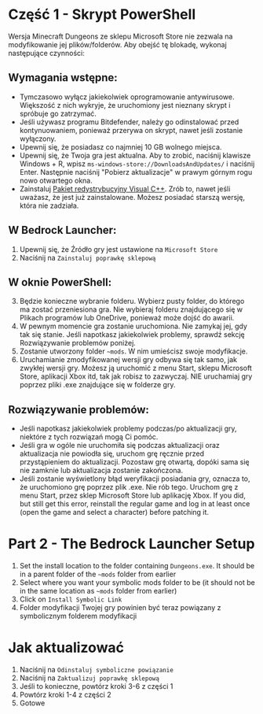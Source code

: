 ﻿# Część 1 - Skrypt PowerShell
Wersja Minecraft Dungeons ze sklepu Microsoft Store nie zezwala na modyfikowanie jej plików/folderów. Aby obejść tę blokadę, wykonaj następujące czynności:

## Wymagania wstępne:
- Tymczasowo wyłącz jakiekolwiek oprogramowanie antywirusowe. Większość z nich wykryje, że uruchomiony jest nieznany skrypt i spróbuje go zatrzymać.
- Jeśli używasz programu Bitdefender, należy go odinstalować przed kontynuowaniem, ponieważ przerywa on skrypt, nawet jeśli zostanie wyłączony.
- Upewnij się, że posiadasz co najmniej 10 GB wolnego miejsca.
- Upewnij się, że Twoja gra jest aktualna. Aby to zrobić, naciśnij klawisze Windows + R, wpisz `ms-windows-store://DownloadsAndUpdates/` i naciśnij Enter. Następnie naciśnij "Pobierz aktualizacje" w prawym górnym rogu nowo otwartego okna.
- Zainstaluj [Pakiet redystrybucyjny Visual C++](https://aka.ms/vs/16/release/vc_redist.x64.exe). Zrób to, nawet jeśli uważasz, że jest już zainstalowane. Możesz posiadać starszą wersję, która nie zadziała.

## W Bedrock Launcher:
1. Upewnij się, że Źródło gry jest ustawione na `Microsoft Store`
3. Naciśnij na `Zainstaluj poprawkę sklepową`

## W oknie PowerShell:

3. Będzie konieczne wybranie folderu. Wybierz pusty folder, do którego ma zostać przeniesiona gra. Nie wybieraj folderu znajdującego się w Plikach programów lub OneDrive, ponieważ może dojść do awarii.
4. W pewnym momencie gra zostanie uruchomiona. Nie zamykaj jej, gdy tak się stanie. Jeśli napotkasz jakiekolwiek problemy, sprawdź sekcję Rozwiązywanie problemów poniżej.
5. Zostanie utworzony folder `~mods`. W nim umieścisz swoje modyfikacje.
7. Uruchamianie zmodyfikowanej wersji gry odbywa się tak samo, jak zwykłej wersji gry. Możesz ją uruchomić z menu Start, sklepu Microsoft Store, aplikacji Xbox itd, tak jak robisz to zazwyczaj. NIE uruchamiaj gry poprzez pliki .exe znajdujące się w folderze gry.

## Rozwiązywanie problemów:
- Jeśli napotkasz jakiekolwiek problemy podczas/po aktualizacji gry, niektóre z tych rozwiązań mogą Ci pomóc.
- Jeśli gra w ogóle nie uruchomiła się podczas aktualizacji oraz aktualizacja nie powiodła się, uruchom grę ręcznie przed przystąpieniem do aktualizacji. Pozostaw grę otwartą, dopóki sama się nie zamknie lub aktualizacja zostanie zakończona.
- Jeśli zostanie wyświetlony błąd weryfikacji posiadania gry, oznacza to, że uruchomiono grę poprzez plik .exe. Nie rób tego. Uruchom grę z menu Start, przez sklep Microsoft Store lub aplikację Xbox. If you did, but still get this error, reinstall the regular game and log in at least once (open the game and select a character) before patching it.

# Part 2 - The Bedrock Launcher Setup
1. Set the install location to the folder containing `Dungeons.exe`. It should be in a parent folder of the `~mods` folder from earlier
2. Select where you want your symbolic mods folder to be (it should not be in the same location as `~mods` folder from earlier)
3. Click on `Install Symbolic Link`
4. Folder modyfikacji Twojej gry powinien być teraz powiązany z symbolicznym folderem modyfikacji

# Jak aktualizować
1. Naciśnij na `Odinstaluj symboliczne powiązanie`
2. Naciśnij na `Zaktualizuj poprawkę sklepową`
3. Jeśli to konieczne, powtórz kroki 3-6 z części 1
4. Powtórz kroki 1-4 z części 2
5. Gotowe



